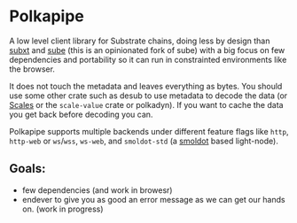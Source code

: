 # Polkapipe

A low level client library for Substrate chains, doing less by design than [subxt](https://github.com/paritytech/substrate-subxt) and [sube](https://github.com/virto-network/sube) (this is an opinionated fork of sube) with a big focus on few dependencies and portability so it can run in constrainted environments like the browser.

It does not touch the metadata and leaves everything as bytes. You should use some other crate such as desub to use metadata to decode the data (or [Scales](https://github.com/virto-network/scales) or the `scale-value` crate or polkadyn). If you want to cache the data you get back before decoding you can.

Polkapipe supports multiple backends under different feature flags like `http`, `http-web` or `ws`/`wss`, `ws-web`, and `smoldot-std` (a [smoldot](https://github.com/paritytech/smoldot) based light-node).

## Goals:

  * few dependencies (and work in browesr)
  * endever to give you as good an error message as we can get our hands on. (work in progress)